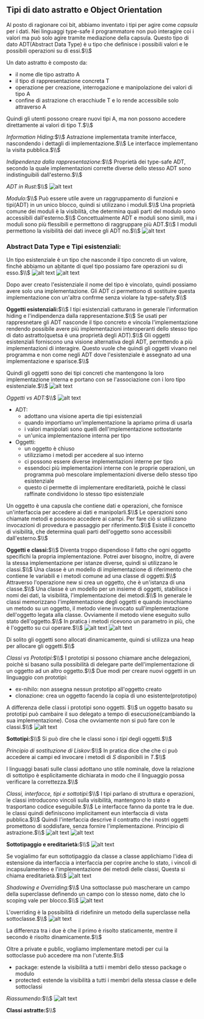 ## Tipi di dato astratto e Object Orientation
Al posto di ragionare coi bit, abbiamo inventato i tipi per agire come *capsula* per i dati. Nei linguaggi type-safe il programmatore non può interagire coi i valori ma può solo agire tramite mediazione della capsula. Questo tipo di dato ADT(Abstract Data Type) è u tipo che definisce i possibili valori e le possibili operazioni su di essi.$\\$

Un dato astratto è composto da:
- il nome dle tipo astratto A
- il tipo di rappresentazione concreta T
- operazione per creazione, interrogazione e manipolazione dei valori di tipo A
- confine di astrazione ch eracchiude T e lo rende accessibile solo attraverso A

Quindi gli utenti possono creare nuovi tipi A, ma non possono accedere direttamente ai valori di tipo T.$\\$

*Information Hiding:*$\\$
Astrazione implementata tramite interfacce, nascondendo i dettagli di implementazione.$\\$
Le interfacce implementano la visita pubblica.$\\$

*Indipendenza dalla rappresentazione:*$\\$
Proprietà dei type-safe ADT, secondo la quale implementazioni corrette diverse dello stesso ADT sono indistinguibili dall'esterno.$\\$

*ADT in Rust:*$\\$
![alt text](image-279.png)

*Modulo:*$\\$
Può essere utile avere un raggruppamento di funzioni e tipi(ADT) in un unico blocco, quindi si utilizzano i moduli.$\\$
Una proprietà comune dei moduli è la visibilità, che determina quali parti del modulo sono accessibili dall'esterno.$\\$
Concettualmente ADT e moduli sono simili, ma i moduli sono più flessibili e permettono di raggruppare più ADT.$\\$
I moduli permettono la visibilità dei dati invece gli ADT no.$\\$
![alt text](image-282.png)

### Abstract Data Type e Tipi esistenziali:
Un tipo esistenziale è un tipo che nasconde il tipo concreto di un valore, finchè abbiamo un abitante di quel tipo possiamo fare operazioni su di esso.$\\$
![alt text](image-280.png)
![alt text](image-281.png)

Dopo aver creato l'esistenziale il nome del tipo è vincolato, quindi possiamo avere solo una implementazione. Gli ADT ci permettono di sostituire questa implementazione con un'altra confrme senza violare la type-safety.$\\$

**Oggetti esistenziali:**$\\$
I tipi esistenziali catturano in generale l'information hiding e l'indipendenza dalla rappresentazione.$\\$
Se usati per rappresnetare gli ADT nasconde il tipo concreto e vincola l'implementazione rendendo possibile avere più implementazioni interoperanti dello stesso tipo di dato astratto(quetsa è una proprietà degli ADT).$\\$
Gli oggetti esistenziali forniscono una visione alternativa degli ADT, permttendo a più implementazioni di interagire. Questo vuole che quindi gli oggetti vivano nel programma e non come negli ADT dove l'esistenziale è assegnato ad una implementazione e sparisce.$\\$

Quindi gli oggetti sono dei tipi concreti che mantengono la loro implementazione interna e portano con se l'associazione con i loro tipo esistenziale.$\\$
![alt text](image-283.png)

*Oggetti vs ADT:*$\\$
![alt text](image-284.png)
- ADT: 
    - adottano una visione aperta die tipi esistenziali
    - quando importiamo un'implementazione la apriamo prima di usarla
    - i valori manipolati sono quelli dell'implementazione sottostante
    - un'unica implementazione interna per tipo 
- Oggetti:
    - un oggetto è chiuso
    - utilizziamo i metodi per accedere al suo interno
    - ci possono essere diverse implementazioni interne per tipo
    - essendoci più implementazioni interne con le proprie operazioni, un programma può mescolare implementazioni diverse dello stesso tipo esistenziale
    - questo ci permette di implementare ereditarietà, poichè le classi raffinate condividono lo stesso tipo esistenziale

Un oggetto è una capusla che contiene dati e operazioni, che fornisce un'interfaccia per accedere ai dati e manipolarli.$\\$
Le operazioni sono chiamate metodi e possono accedere ai campi. Per fare ciò si utilizzano invocazioni di provedura e passaggio per riferimento.$\\$
Esiste il concetto di visibilità, che determina quali parti dell'oggetto sono accessibili dall'esterno.$\\$

**Oggetti e classi:**$\\$
Diventa troppo dispendioso il fatto che ogni oggetto specifichi la propria implementazione. Potrei aver bisogno, inoltre, di avere la stessa implementazione per istanze diverse, quindi si utilizzano le classi.$\\$
Una classe è un modello di implementazione di riferimento che contiene le variabili e i metodi comune ad una classe di oggetti.$\\$
Attraverso l'operazione new si crea un oggetto, che è un'istanza di una classe.$\\$
Una classe è un modello per un insieme di oggetti, stabilisce i nomi dei dati, la visibilità, l'implementazione dei metodi.$\\$
In generale le classi memorizzano l'implementazione degli oggetti e quando invochiamo un metodo su un oggetto, il metodo viene invocato sull'implementazione dell'oggetto legata alla classe. Ovviamente il metodo viene eseguito sullo stato dell'oggetto.$\\$
In pratica i metodi ricevono un parametro in più, che è l'oggetto su cui operare.$\\$
![alt text](image-285.png)
![alt text](image-286.png)

Di solito gli oggetti sono allocati dinamicamente, quindi si utilizza una heap per allocare gli oggetti.$\\$

*Classi vs Prototipi:*$\\$
I prototipi si possono chiamare anche delegazioni, poichè si basano sulla possibilità di delegare parte dell'implementazione di un oggetto ad un altro oggetto.$\\$
Due modi per creare nuovi oggetti in un linguaggio con prototipi:
- ex-nihilo: non assegna nessun prototipo all'oggetto creato
- clonazione: crea un oggetto facendo la copia di uno esistente(prototipo)

A differenza delle classi i prototipi sono oggetti. $\\$
un oggetto basato su prototipi può cambaire il suo delegato a tempo di esecuzione(cambiando la sua implementazione). Cosa che ovviamente non si può fare con le classi.$\\$
![alt text](image-287.png)

**Sottotipi:**$\\$
Si può dire che le classi sono i *tipi* degli oggetti.$\\$

*Principio di sostituzione di Liskov:*$\\$
In pratica dice che che ci può accedere ai campi ed invocare i metodi di $S$ disponibili in $T$.$\\$

I linguaggi basati sulle classi adottano uno stile nominale, dove la relazione di sottotipo è esplicitamente dichiarata in modo che il linguaggio possa verificare la correttezza.$\\$

*Classi, interfacce, tipi e sottotipi:*$\\$
I tipi parlano di struttura e operazioni, le classi introducono vincoli sulla visibilità, mantengono lo stato e trasportano codice eseguibile.$\\$
Le interfacce fanno da ponte tra le due. le classi quindi definiscono implicitament eun interfaccia di vista pubblica.$\\$
Quindi l'interfaccia descrive il contratto che i nostri oggetti promettono di soddisfare, senza fornire l'implementazione. Principio di astrazione.$\\$
![alt text](image-288.png)
![alt text](image-289.png)

**Sottotipaggio e ereditarietà:**$\\$
![alt text](image-290.png)

Se vogialimo far eun sottotipaggio da classe a classe applichiamo l'idea di estensione da interfaccia a interfaccia per coprire anche lo stato, i vincoli di incapsulamenteo e l'implementazione dei metodi delle classi, Questa si chiama ereditarietà.$\\$
![alt text](image-291.png)

*Shadowing e Overriding:*$\\$
Una sottoclasse può mascherare un campo della superclasse definendo un campo con lo stesso nome, dato che lo scoping vale per blocco.$\\$
![alt text](image-292.png)

L'overriding è la possibilità di ridefinire un metodo della superclasse nella sottoclasse.$\\$
![alt text](image-293.png)

La differenza tra i due è che il primo è risolto staticamente, mentre il secondo è risolto dinamicamente.$\\$

Oltre a private e public, vogliamo implementare metodi per cui la sottoclasse può accedere ma non l'utente.$\\$
- package: estende la visibilità a tutti i membri dello stesso package o modulo
- protected: estende la visibilità a tutti i membri della stessa classe e delle sottoclassi

*Riassumendo:*$\\$
![alt text](image-294.png)

**Classi astratte:**$\\$
